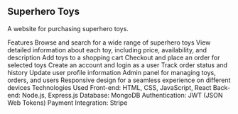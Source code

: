 <h2>Superhero Toys</h2>

A website for purchasing superhero toys.

Features
Browse and search for a wide range of superhero toys
View detailed information about each toy, including price, availability, and description
Add toys to a shopping cart
Checkout and place an order for selected toys
Create an account and login as a user
Track order status and history
Update user profile information
Admin panel for managing toys, orders, and users
Responsive design for a seamless experience on different devices
Technologies Used
Front-end: HTML, CSS, JavaScript, React
Back-end: Node.js, Express.js
Database: MongoDB
Authentication: JWT (JSON Web Tokens)
Payment Integration: Stripe